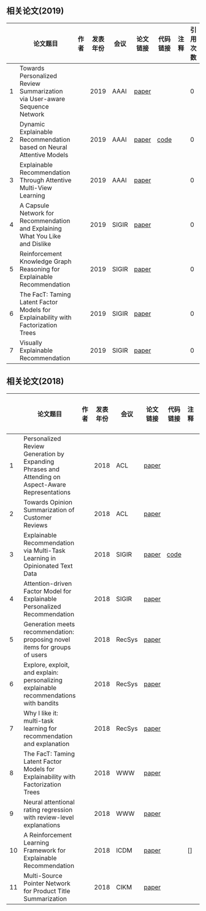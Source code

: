 ## 相关论文(2019)
||论文题目|作者|发表年份|会议|论文链接|代码链接|注释|引用次数|
|-|------|----|-------|----------|-------|----|---|---|
|1|Towards Personalized Review Summarization via User-aware Sequence Network||2019|AAAI|[paper]()|||0|
|2|Dynamic Explainable Recommendation based on Neural Attentive Models||2019|AAAI|[paper](http://yongfeng.me/attach/dynamic-explainable-recommendation.pdf)|[code](https://github.com/gearsuccess/DER)||0|
|3|Explainable Recommendation Through Attentive Multi-View Learning||2019|AAAI|[paper](https://www.microsoft.com/en-us/research/publication/explainable-recommendation-through-attentive-multi-view-learning/)|||0|
|4|A Capsule Network for Recommendation and Explaining What You Like and Dislike||2019|SIGIR|[paper]()|||0|
|5|Reinforcement Knowledge Graph Reasoning for Explainable Recommendation||2019|SIGIR|[paper](http://yongfeng.me/attach/xian-sigir2019.pdf)|||0|
|6|The FacT: Taming Latent Factor Models for Explainability with Factorization Trees||2019|SIGIR|[paper]()|||0|
|7|Visually Explainable Recommendation||2019|SIGIR|[paper]()|||0|


## 相关论文(2018)
||论文题目|作者|发表年份|会议|论文链接|代码链接|注释|引用次数|
|-|------|----|-------|----------|-------|----|---|---|
|1|Personalized Review Generation by Expanding Phrases and Attending on Aspect-Aware Representations||2018|ACL|[paper](https://www.aclweb.org/anthology/P18-2112)|||1|
|2|Towards Opinion Summarization of Customer Reviews||2018|ACL|[paper](https://www.aclweb.org/anthology/P18-3001)|||2|
|3|Explainable Recommendation via Multi-Task Learning in Opinionated Text Data||2018|SIGIR|[paper](https://arxiv.org/abs/1806.03568)|[code](https://github.com/MyTHWN/MTER)||7|
|4|Attention-driven Factor Model for Explainable Personalized Recommendation||2018|SIGIR|[paper](https://dl.acm.org/citation.cfm?id=3210083)|||4|
|5|Generation meets recommendation: proposing novel items for groups of users||2018|RecSys|[paper](https://dl.acm.org/citation.cfm?id=3240357)|||0|
|6|Explore, exploit, and explain: personalizing explainable recommendations with bandits||2018|RecSys|[paper](https://dl.acm.org/citation.cfm?id=3240354)|||0|
|7|Why I like it: multi-task learning for recommendation and explanation||2018|RecSys|[paper](https://dl.acm.org/citation.cfm?id=3240365)|||0|
|8|The FacT: Taming Latent Factor Models for Explainability with Factorization Trees||2018|WWW|[paper](https://www.comp.nus.edu.sg/~xiangnan/papers/www18-tem.pdf)|||33|
|9|Neural attentional rating regression with review-level explanations||2018|WWW|[paper](http://www.thuir.cn/group/~YQLiu/publications/WWW2018_CC.pdf)|||30|
|10|A Reinforcement Learning Framework for Explainable Recommendation||2018|ICDM|[paper](https://www.microsoft.com/en-us/research/uploads/prod/2018/08/main.pdf)||[]|0|
|11|Multi-Source Pointer Network for Product Title Summarization||2018|CIKM|[paper](https://arxiv.org/pdf/1808.06885.pdf)|||2|
